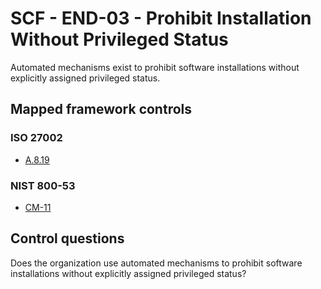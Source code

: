 # SCF - END-03 - Prohibit Installation Without Privileged Status
Automated mechanisms exist to prohibit software installations without explicitly assigned privileged status. 
## Mapped framework controls
### ISO 27002
- [A.8.19](../iso27002/a-8.md#a819)
  
### NIST 800-53
- [CM-11](../nist80053/cm-11.md)
  
## Control questions
Does the organization use automated mechanisms to prohibit software installations without explicitly assigned privileged status? 
  
